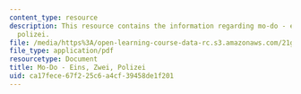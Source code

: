 ```yaml
---
content_type: resource
description: This resource contains the information regarding mo-do - eins, zwei,
  polizei.
file: /media/https%3A/open-learning-course-data-rc.s3.amazonaws.com/21g-401-german-i-fall-2008/ca17fece67f225c6a4cf39458de1f201_MIT21G_401F08_mo_dol.pdf
file_type: application/pdf
resourcetype: Document
title: Mo-Do - Eins, Zwei, Polizei
uid: ca17fece-67f2-25c6-a4cf-39458de1f201
---
```

